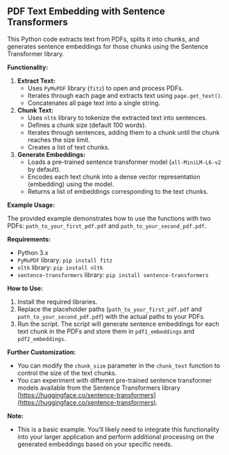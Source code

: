 ##  PDF Text Embedding with Sentence Transformers

This Python code extracts text from PDFs, splits it into chunks, and generates sentence embeddings for those chunks using the Sentence Transformer library.

**Functionality:**

1. **Extract Text:**
    - Uses `PyMuPDF` library (`fitz`) to open and process PDFs.
    - Iterates through each page and extracts text using `page.get_text()`.
    - Concatenates all page text into a single string.
2. **Chunk Text:**
    - Uses `nltk` library to tokenize the extracted text into sentences.
    - Defines a chunk size (default 100 words).
    - Iterates through sentences, adding them to a chunk until the chunk reaches the size limit.
    - Creates a list of text chunks.
3. **Generate Embeddings:**
    - Loads a pre-trained sentence transformer model (`all-MiniLM-L6-v2` by default).
    - Encodes each text chunk into a dense vector representation (embedding) using the model.
    - Returns a list of embeddings corresponding to the text chunks. 

**Example Usage:**

The provided example demonstrates how to use the functions with two PDFs: `path_to_your_first_pdf.pdf` and `path_to_your_second_pdf.pdf`.  

**Requirements:**

- Python 3.x
- `PyMuPDF` library: `pip install fitz`
- `nltk` library: `pip install nltk`
- `sentence-transformers` library: `pip install sentence-transformers`

**How to Use:**

1. Install the required libraries.
2. Replace the placeholder paths (`path_to_your_first_pdf.pdf` and `path_to_your_second_pdf.pdf`) with the actual paths to your PDFs.
3. Run the script. The script will generate sentence embeddings for each text chunk in the PDFs and store them in `pdf1_embeddings` and `pdf2_embeddings`.

**Further Customization:**

- You can modify the `chunk_size` parameter in the `chunk_text` function to control the size of the text chunks.
- You can experiment with different pre-trained sentence transformer models available from the Sentence Transformers library [https://huggingface.co/sentence-transformers](https://huggingface.co/sentence-transformers).

**Note:**

- This is a basic example. You'll likely need to integrate this functionality into your larger application and perform additional processing on the generated embeddings based on your specific needs.

